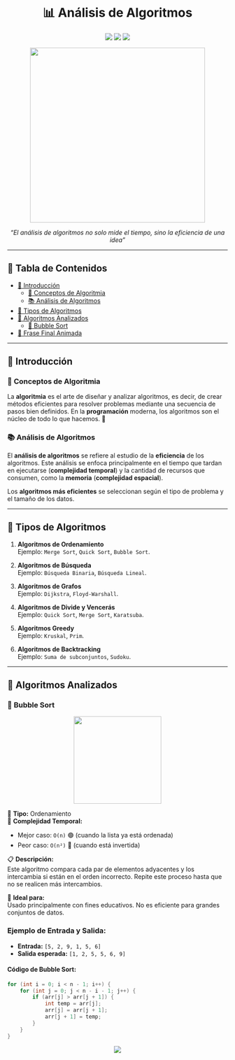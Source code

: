 
<h1 align="center">📊 Análisis de Algoritmos </h1>

<p align="center">
  <img src="https://img.shields.io/badge/Lenguaje-Java-blue?style=for-the-badge&logo=java" />
  <img src="https://img.shields.io/badge/Tipo-Análisis%20Teórico%20%26%20Práctico-purple?style=for-the-badge" />
  <img src="https://img.shields.io/badge/Estado-Activo-green?style=for-the-badge" />
</p>

<p align="center">
    <img src="http://virtual.itpachuca.edu.mx/moodle/pluginfile.php/63387/course/overviewfiles/programacion.gif" width="400" />
</p>

<p align="center">
  <em>“El análisis de algoritmos no solo mide el tiempo, sino la eficiencia de una idea”</em>
</p>

---

## 🧭 **Tabla de Contenidos**

- [📌 Introducción](#-introducción)
  - [🔑 Conceptos de Algoritmia](#-conceptos-de-algoritmia)
  - [📚 Análisis de Algoritmos](#-análisis-de-algoritmos)
- [🌟 Tipos de Algoritmos](#-tipos-de-algoritmos)
- [📐 Algoritmos Analizados](#-algoritmos-analizados)
  - [🔁 Bubble Sort](#-bubble-sort)
- [🎉 Frase Final Animada](#-frase-final-animada)

---

## 📌 **Introducción**

### 🔑 **Conceptos de Algoritmia**

La **algoritmia** es el arte de diseñar y analizar algoritmos, es decir, de crear métodos eficientes para resolver problemas mediante una secuencia de pasos bien definidos. En la **programación** moderna, los algoritmos son el núcleo de todo lo que hacemos. 🧠

### 📚 **Análisis de Algoritmos**

El **análisis de algoritmos** se refiere al estudio de la **eficiencia** de los algoritmos. Este análisis se enfoca principalmente en el tiempo que tardan en ejecutarse (**complejidad temporal**) y la cantidad de recursos que consumen, como la **memoria** (**complejidad espacial**). 

Los **algoritmos más eficientes** se seleccionan según el tipo de problema y el tamaño de los datos.

---

## 🌟 **Tipos de Algoritmos**

1. **Algoritmos de Ordenamiento**  
   Ejemplo: `Merge Sort`, `Quick Sort`, `Bubble Sort`.

2. **Algoritmos de Búsqueda**  
   Ejemplo: `Búsqueda Binaria`, `Búsqueda Lineal`.

3. **Algoritmos de Grafos**  
   Ejemplo: `Dijkstra`, `Floyd-Warshall`.

4. **Algoritmos de Divide y Vencerás**  
   Ejemplo: `Quick Sort`, `Merge Sort`, `Karatsuba`.

5. **Algoritmos Greedy**  
   Ejemplo: `Kruskal`, `Prim`.

6. **Algoritmos de Backtracking**  
   Ejemplo: `Suma de subconjuntos`, `Sudoku`.

---

## 📐 **Algoritmos Analizados**

### 🔁 **Bubble Sort**

<p align="center">
  <img src="https://upload.wikimedia.org/wikipedia/commons/thumb/2/29/Bubble_sort_animated.gif/250px-Bubble_sort_animated.gif" width="200"/>
</p>

📌 **Tipo:** Ordenamiento  
🧠 **Complejidad Temporal:**  
- Mejor caso: `O(n)` 🟢 (cuando la lista ya está ordenada)  
- Peor caso: `O(n²)` 🔴 (cuando está invertida)

📋 **Descripción:**  
Este algoritmo compara cada par de elementos adyacentes y los intercambia si están en el orden incorrecto. Repite este proceso hasta que no se realicen más intercambios.

🧪 **Ideal para:**  
Usado principalmente con fines educativos. No es eficiente para grandes conjuntos de datos.

### **Ejemplo de Entrada y Salida:**

- **Entrada:** `[5, 2, 9, 1, 5, 6]`
- **Salida esperada:** `[1, 2, 5, 5, 6, 9]`

#### **Código de Bubble Sort:**

```java
for (int i = 0; i < n - 1; i++) {
    for (int j = 0; j < n - i - 1; j++) {
        if (arr[j] > arr[j + 1]) {
            int temp = arr[j];
            arr[j] = arr[j + 1];
            arr[j + 1] = temp;
        }
    }
}

```
<p align="center">
  <img src="https://readme-typing-svg.demolab.com?font=Fira+Code&pause=1000&color=2F80ED&width=435&lines=Gracias+por+explorar+el+repositorio!;¡Sigue+explorando+los+algoritmos!;" />
</p>


